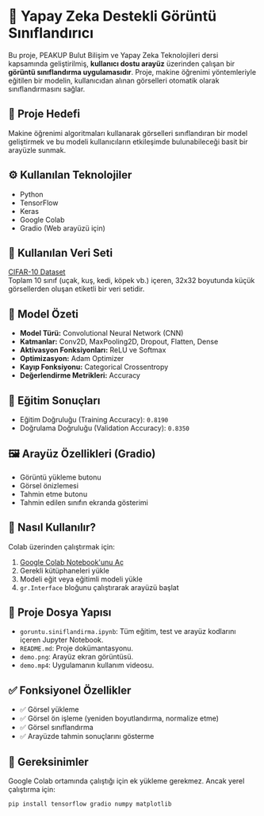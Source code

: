 # 📸 Yapay Zeka Destekli Görüntü Sınıflandırıcı

Bu proje, PEAKUP Bulut Bilişim ve Yapay Zeka Teknolojileri dersi kapsamında geliştirilmiş, **kullanıcı dostu arayüz** üzerinden çalışan bir **görüntü sınıflandırma uygulamasıdır**. Proje, makine öğrenimi yöntemleriyle eğitilen bir modelin, kullanıcıdan alınan görselleri otomatik olarak sınıflandırmasını sağlar.

## 🎯 Proje Hedefi

Makine öğrenimi algoritmaları kullanarak görselleri sınıflandıran bir model geliştirmek ve bu modeli kullanıcıların etkileşimde bulunabileceği basit bir arayüzle sunmak.

## ⚙️ Kullanılan Teknolojiler

- Python
- TensorFlow
- Keras
- Google Colab
- Gradio (Web arayüzü için)

## 📁 Kullanılan Veri Seti

[CIFAR-10 Dataset](https://www.cs.toronto.edu/~kriz/cifar.html)  
Toplam 10 sınıf (uçak, kuş, kedi, köpek vb.) içeren, 32x32 boyutunda küçük görsellerden oluşan etiketli bir veri setidir.

## 🧠 Model Özeti

- **Model Türü:** Convolutional Neural Network (CNN)
- **Katmanlar:** Conv2D, MaxPooling2D, Dropout, Flatten, Dense
- **Aktivasyon Fonksiyonları:** ReLU ve Softmax
- **Optimizasyon:** Adam Optimizer
- **Kayıp Fonksiyonu:** Categorical Crossentropy
- **Değerlendirme Metrikleri:** Accuracy

## 🧪 Eğitim Sonuçları

- Eğitim Doğruluğu (Training Accuracy): `0.8190`
- Doğrulama Doğruluğu (Validation Accuracy): `0.8350`

## 🖼️ Arayüz Özellikleri (Gradio)

- Görüntü yükleme butonu
- Görsel önizlemesi
- Tahmin etme butonu
- Tahmin edilen sınıfın ekranda gösterimi

## 🚀 Nasıl Kullanılır?

Colab üzerinden çalıştırmak için:

1. [Google Colab Notebook'unu Aç](#)
2. Gerekli kütüphaneleri yükle
3. Modeli eğit veya eğitimli modeli yükle
4. `gr.Interface` bloğunu çalıştırarak arayüzü başlat

## 🧩 Proje Dosya Yapısı

- `goruntu.siniflandirma.ipynb`: Tüm eğitim, test ve arayüz kodlarını içeren Jupyter Notebook.
- `README.md`: Proje dokümantasyonu.
- `demo.png`: Arayüz ekran görüntüsü.
- `demo.mp4`: Uygulamanın kullanım videosu.

## ✅ Fonksiyonel Özellikler

- ✅ Görsel yükleme
- ✅ Görsel ön işleme (yeniden boyutlandırma, normalize etme)
- ✅ Görsel sınıflandırma
- ✅ Arayüzde tahmin sonuçlarını gösterme

## 📌 Gereksinimler

Google Colab ortamında çalıştığı için ek yükleme gerekmez. Ancak yerel çalıştırma için:

```bash
pip install tensorflow gradio numpy matplotlib
